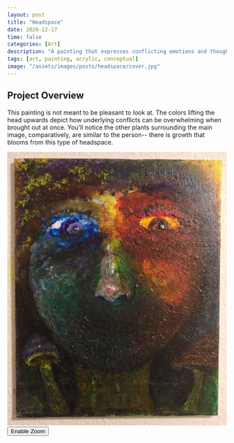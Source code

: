 ```yaml
---
layout: post
title: "Headspace"
date: 2020-12-17
time: false
categories: [Art]
description: "A painting that expresses conflicting emotions and thoughts through color."
tags: [art, painting, acrylic, conceptual]
image: "/assets/images/posts/headspace/cover.jpg"
---
```


## Project Overview

This painting is not meant to be pleasant to look at. The colors lifting the head upwards depict how underlying conflicts can be overwhelming when brought out at once. You'll notice the other plants surrounding the main image, comparatively, are similar to the person-- there is growth that blooms from this type of headspace. 

<div class="magnify-container">
  <img src="/assets/images/posts/headspace/cover.jpg" alt="Headspace" class="main-image">
  <div class="magnifying-glass"></div>
  <button class="magnify-toggle">Enable Zoom</button>
</div>

